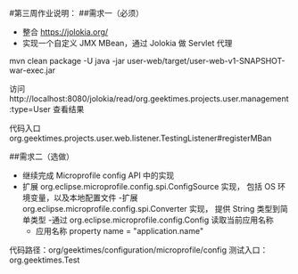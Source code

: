 #第三周作业说明：
##需求一（必须）
- 整合 https://jolokia.org/
- 实现一个自定义 JMX MBean，通过 Jolokia 做 Servlet 代理

mvn clean package -U
java -jar user-web/target/user-web-v1-SNAPSHOT-war-exec.jar

访问http://localhost:8080/jolokia/read/org.geektimes.projects.user.management:type=User
查看结果

代码入口
org.geektimes.projects.user.web.listener.TestingListener#registerMBan

##需求二（选做）
- 继续完成 Microprofile config API 中的实现
- 扩展 
  org.eclipse.microprofile.config.spi.ConfigSource 实现，
  包括 OS 环境变量，以及本地配置文件
-扩展 org.eclipse.microprofile.config.spi.Converter 实现，
  提供 String 类型到简单类型
-通过 org.eclipse.microprofile.config.Config 读取当前应用名称
  - 应用名称 property name = "application.name"
    
代码路径：org/geektimes/configuration/microprofile/config
测试入口：org.geektimes.Test